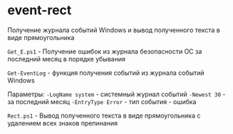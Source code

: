 # event-rect
Получение журнала событий Windows и вывод полученного текста в виде прямоугольника 


`Get_E.ps1` - Получение ошибок из журнала безопасности ОС за последний месяц в порядке убывания

`Get-EventLog` - функция получения событий из журнала событий Windows


Параметры:
`-LogName system` - системный журнал событий
`-Newest 30` - за последний месяц
`-EntryType Error` - тип события - ошибка


`Rect.ps1` - Вывод полученного текста в виде прямоугольника с удалением всех знаков препинания 
